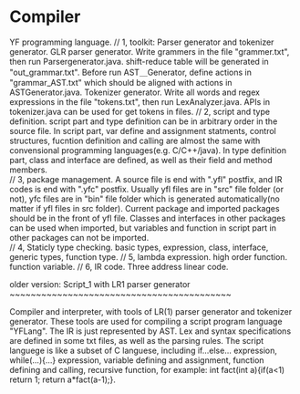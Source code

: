 
# Compiler
YF programming language. 
//
1, toolkit: Parser generator and tokenizer generator.
GLR parser generator. Write grammers in the file "grammer.txt", then run Parsergenerator.java. shift-reduce table will be generated in "out_grammar.txt". Before run AST＿Generator, define actions in "grammar_AST.txt" which should be aligned with actions in ASTGenerator.java.
Tokenizer generator. Write all words and regex expressions in the file "tokens.txt", then run LexAnalyzer.java. APIs in tokenizer.java can be used for get tokens in files.
//
2, script and type definition. script part and type definition can be in arbitrary order in the source file. In script part, var define and assignment statments, control structures, fucntion definition and calling are almost the same with convensional programming languages(e.g. C/C++/java). In type definition part, class and interface are defined, as well as their field and method members.   
//
3, package management. A source file is end with ".yfl" postfix, and IR codes is end with ".yfc" postfix. Usually yfl files are in "src" file folder (or not), yfc files are in "bin" file folder which is generated automatically(no matter if yfl files in src folder). Current package and imported packages should be in the front of yfl file. Classes and interfaces in other packages can be used when imported, but variables and function in script part in other packages can not be imported.  
//
4, Staticly type checking. basic types, expression, class, interface, generic types, function type.
//
5, lambda expression. high order function. function variable.
//
6, IR code. Three address linear code. 

  
older version: Script_1 with LR1 parser generator ~~~~~~~~~~~~~~~~~~~~~~~~~~~~~~~~~~~~~~~~~~

  Compiler and interpreter, with tools of LR(1) parser generator and tokenizer generator. These tools are used for compiling a script program language "YFLang". The IR is just represented by AST. Lex and syntax specifications are defined in some txt files, as well as the parsing rules. The script languege is like a subset of C languese, including if...else... expression, while(...){...} expression, variable defining and assignment, function defining and calling, recursive function, for example: int fact(int a){if(a<1) return 1; return a*fact(a-1);}.


